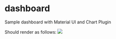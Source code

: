 # dashboard
Sample dashboard with Material UI and Chart Plugin

Should render as follows: 
<img src="https://drive.google.com/file/d/1A4a6ahvwIoHeWvrJN2LvJoJl2QcJWBVJ/view?usp=sharing">


